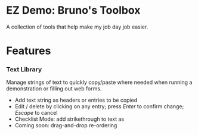# EZ Demo: Bruno's Toolbox

A collection of tools that help make my job day job easier.

# Features

### Text Library

Manage strings of text to quickly copy/paste where needed when running a demonstration or filling out web forms.

 * Add text string as headers or entries to be copied
 * Edit / delete by clicking on any entry; press _Enter_ to confirm change; _Escape_ to cancel
 * Checklist Mode: add strikethrough to text as 
 * Coming soon: drag-and-drop re-ordering